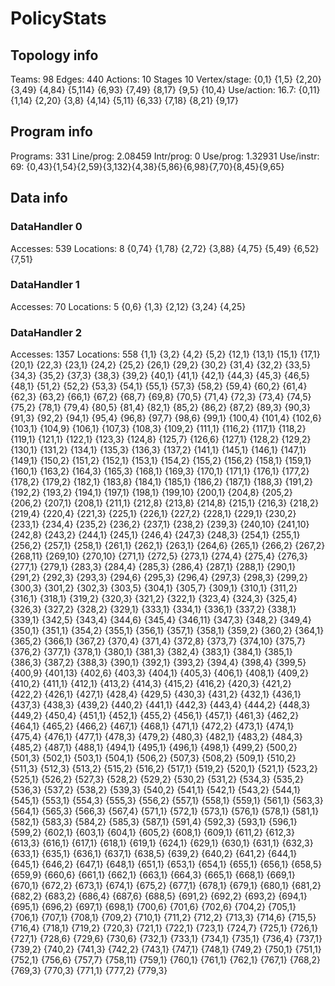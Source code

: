 # PolicyStats
## Topology info
Teams:		98
Edges:		440
Actions:	10
Stages		10
Vertex/stage:	{0,1} {1,5} {2,20} {3,49} {4,84} {5,114} {6,93} {7,49} {8,17} {9,5} {10,4} 
Use/action:	16.7: {0,11} {1,14} {2,20} {3,8} {4,14} {5,11} {6,33} {7,18} {8,21} {9,17} 

## Program info
Programs:	331
Line/prog:	2.08459
Intr/prog:	0
Use/prog:	1.32931
Use/instr:	69: {0,43}{1,54}{2,59}{3,132}{4,38}{5,86}{6,98}{7,70}{8,45}{9,65}

## Data info

### DataHandler 0
Accesses:	539
Locations:	8
{0,74} {1,78} {2,72} {3,88} {4,75} {5,49} {6,52} {7,51} 

### DataHandler 1
Accesses:	70
Locations:	5
{0,6} {1,3} {2,12} {3,24} {4,25} 

### DataHandler 2
Accesses:	1357
Locations:	558
{1,1} {3,2} {4,2} {5,2} {12,1} {13,1} {15,1} {17,1} {20,1} {22,3} {23,1} {24,2} {25,2} {26,1} {29,2} {30,2} {31,4} {32,2} {33,5} {34,3} {35,2} {37,3} {38,3} {39,2} {40,1} {41,1} {42,1} {44,3} {45,3} {46,5} {48,1} {51,2} {52,2} {53,3} {54,1} {55,1} {57,3} {58,2} {59,4} {60,2} {61,4} {62,3} {63,2} {66,1} {67,2} {68,7} {69,8} {70,5} {71,4} {72,3} {73,4} {74,5} {75,2} {78,1} {79,4} {80,5} {81,4} {82,1} {85,2} {86,2} {87,2} {89,3} {90,3} {91,3} {92,2} {94,1} {95,4} {96,8} {97,7} {98,6} {99,1} {100,4} {101,4} {102,6} {103,1} {104,9} {106,1} {107,3} {108,3} {109,2} {111,1} {116,2} {117,1} {118,2} {119,1} {121,1} {122,1} {123,3} {124,8} {125,7} {126,6} {127,1} {128,2} {129,2} {130,1} {131,2} {134,1} {135,3} {136,3} {137,2} {141,1} {145,1} {146,1} {147,1} {149,1} {150,2} {151,2} {152,1} {153,1} {154,2} {155,2} {156,2} {158,1} {159,1} {160,1} {163,2} {164,3} {165,3} {168,1} {169,3} {170,1} {171,1} {176,1} {177,2} {178,2} {179,2} {182,1} {183,8} {184,1} {185,1} {186,2} {187,1} {188,3} {191,2} {192,2} {193,2} {194,1} {197,1} {198,1} {199,10} {200,1} {204,8} {205,2} {206,2} {207,1} {208,1} {211,1} {212,8} {213,8} {214,8} {215,1} {216,3} {218,2} {219,4} {220,4} {221,3} {225,1} {226,1} {227,2} {228,1} {229,1} {230,2} {233,1} {234,4} {235,2} {236,2} {237,1} {238,2} {239,3} {240,10} {241,10} {242,8} {243,2} {244,1} {245,1} {246,4} {247,3} {248,3} {254,1} {255,1} {256,2} {257,1} {258,1} {261,1} {262,1} {263,1} {264,6} {265,1} {266,2} {267,2} {268,11} {269,10} {270,10} {271,1} {272,5} {273,1} {274,4} {275,4} {276,3} {277,1} {279,1} {283,3} {284,4} {285,3} {286,4} {287,1} {288,1} {290,1} {291,2} {292,3} {293,3} {294,6} {295,3} {296,4} {297,3} {298,3} {299,2} {300,3} {301,2} {302,3} {303,5} {304,1} {305,7} {309,1} {310,1} {311,2} {316,1} {318,1} {319,2} {320,3} {321,2} {322,1} {323,4} {324,3} {325,4} {326,3} {327,2} {328,2} {329,1} {333,1} {334,1} {336,1} {337,2} {338,1} {339,1} {342,5} {343,4} {344,6} {345,4} {346,11} {347,3} {348,2} {349,4} {350,1} {351,1} {354,2} {355,1} {356,1} {357,1} {358,1} {359,2} {360,2} {364,1} {365,2} {366,1} {367,2} {370,4} {371,4} {372,8} {373,7} {374,10} {375,7} {376,2} {377,1} {378,1} {380,1} {381,3} {382,4} {383,1} {384,1} {385,1} {386,3} {387,2} {388,3} {390,1} {392,1} {393,2} {394,4} {398,4} {399,5} {400,9} {401,13} {402,6} {403,3} {404,1} {405,3} {406,1} {408,1} {409,2} {410,2} {411,1} {412,1} {413,2} {414,3} {415,2} {416,2} {420,3} {421,2} {422,2} {426,1} {427,1} {428,4} {429,5} {430,3} {431,2} {432,1} {436,1} {437,3} {438,3} {439,2} {440,2} {441,1} {442,3} {443,4} {444,2} {448,3} {449,2} {450,4} {451,1} {452,1} {455,2} {456,1} {457,1} {461,3} {462,2} {464,1} {465,2} {466,2} {467,1} {468,1} {471,1} {472,2} {473,1} {474,1} {475,4} {476,1} {477,1} {478,3} {479,2} {480,3} {482,1} {483,2} {484,3} {485,2} {487,1} {488,1} {494,1} {495,1} {496,1} {498,1} {499,2} {500,2} {501,3} {502,1} {503,1} {504,1} {506,2} {507,3} {508,2} {509,1} {510,2} {511,3} {512,3} {513,2} {515,2} {516,2} {517,1} {519,2} {520,1} {521,1} {523,2} {525,1} {526,2} {527,3} {528,2} {529,2} {530,2} {531,2} {534,3} {535,2} {536,3} {537,2} {538,2} {539,3} {540,2} {541,1} {542,1} {543,2} {544,1} {545,1} {553,1} {554,3} {555,3} {556,2} {557,1} {558,1} {559,1} {561,1} {563,3} {564,1} {565,3} {566,3} {567,4} {571,1} {572,1} {573,1} {576,1} {578,1} {581,1} {582,1} {583,3} {584,2} {585,3} {587,1} {591,4} {592,3} {593,1} {596,1} {599,2} {602,1} {603,1} {604,1} {605,2} {608,1} {609,1} {611,2} {612,3} {613,3} {616,1} {617,1} {618,1} {619,1} {624,1} {629,1} {630,1} {631,1} {632,3} {633,1} {635,1} {636,1} {637,1} {638,5} {639,2} {640,2} {641,2} {644,1} {645,1} {646,2} {647,1} {648,1} {651,1} {653,1} {654,1} {655,1} {656,1} {658,5} {659,9} {660,6} {661,1} {662,1} {663,1} {664,3} {665,1} {668,1} {669,1} {670,1} {672,2} {673,1} {674,1} {675,2} {677,1} {678,1} {679,1} {680,1} {681,2} {682,2} {683,2} {686,4} {687,6} {688,5} {691,2} {692,2} {693,2} {694,1} {695,1} {696,2} {697,1} {698,1} {700,6} {701,6} {702,6} {704,2} {705,1} {706,1} {707,1} {708,1} {709,2} {710,1} {711,2} {712,2} {713,3} {714,6} {715,5} {716,4} {718,1} {719,2} {720,3} {721,1} {722,1} {723,1} {724,7} {725,1} {726,1} {727,1} {728,6} {729,6} {730,6} {732,1} {733,1} {734,1} {735,1} {736,4} {737,1} {739,2} {740,2} {741,3} {742,2} {743,1} {747,1} {748,1} {749,2} {750,1} {751,1} {752,1} {756,6} {757,7} {758,11} {759,1} {760,1} {761,1} {762,1} {767,1} {768,2} {769,3} {770,3} {771,1} {777,2} {779,3} 